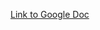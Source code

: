[Link to Google Doc](https://docs.google.com/document/d/1AwmV3h_9WlQOBkNl6UKUMgMNInb8HV_SN6MvJcTHIVQ/edit?usp=sharing)
